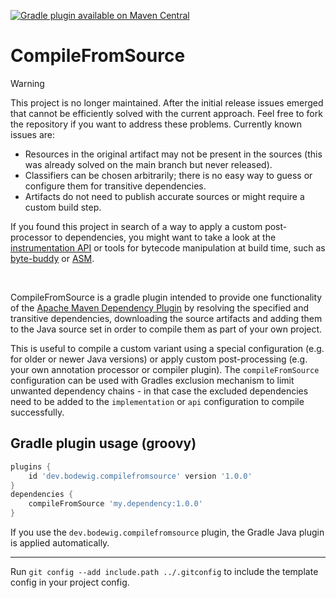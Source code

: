 [![Gradle plugin available on Maven Central](https://img.shields.io/maven-central/v/dev.bodewig.compilefromsource/dev.bodewig.compilefromsource.gradle.plugin?label=Gradle%20plugin%20available%20on%20Maven%20Central)](https://central.sonatype.com/artifact/dev.bodewig.compilefromsource/dev.bodewig.compilefromsource.gradle.plugin)

# CompileFromSource

> [!WARNING]
> This project is no longer maintained. After the initial release issues emerged that cannot be efficiently solved with the current approach. Feel free to fork the repository if you want to address these problems. Currently known issues are:
>
> * Resources in the original artifact may not be present in the sources (this was already solved on the main branch but never released).
> * Classifiers can be chosen arbitrarily; there is no easy way to guess or configure them for transitive dependencies.
> * Artifacts do not need to publish accurate sources or might require a custom build step.
>
> If you found this project in search of a way to apply a custom post-processor to dependencies, you might want to take a look at the [instrumentation API](https://docs.oracle.com/en/java/javase/22/docs/api/java.instrument/java/lang/instrument/package-summary.html) or tools for bytecode manipulation at build time, such as [byte-buddy](https://bytebuddy.net) or [ASM](https://asm.ow2.io/).

<br>

CompileFromSource is a gradle plugin intended to provide one functionality of the [Apache Maven Dependency Plugin](https://maven.apache.org/plugins/maven-dependency-plugin/index.html) by resolving the specified and transitive dependencies, downloading the source artifacts and adding them to the Java source set in order to compile them as part of your own project.

This is useful to compile a custom variant using a special configuration (e.g. for older or newer Java versions) or apply custom post-processing (e.g. your own annotation processor or compiler plugin). The `compileFromSource` configuration can be used with Gradles exclusion mechanism to limit unwanted dependency chains - in that case the excluded dependencies need to be added to the `implementation` or `api` configuration to compile successfully.

## Gradle plugin usage (groovy)

```groovy
plugins {
	id 'dev.bodewig.compilefromsource' version '1.0.0'
}
dependencies {
	compileFromSource 'my.dependency:1.0.0'
}
```

If you use the `dev.bodewig.compilefromsource` plugin, the Gradle Java plugin is applied automatically.

---

Run `git config --add include.path ../.gitconfig` to include the template config in your project config.
